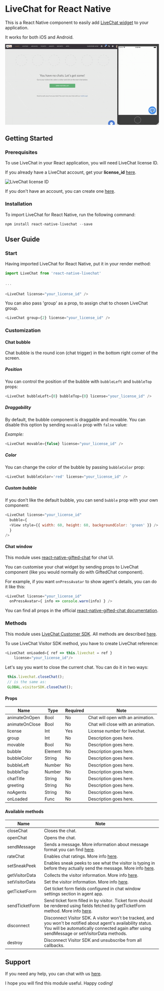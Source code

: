 # LiveChat for React Native

This is a React Native component to easily add [LiveChat widget](https://www.livechatinc.com/) to your application.

It works for both iOS and Android.

![LiveChat for React Native demo](https://raw.githubusercontent.com/venits/react-native-router-flux/master/livechatdemo.gif)

## Getting Started

### Prerequisites

To use LiveChat in your React application, you will need LiveChat license ID. 

If you already have a LiveChat account, get your **license_id** [here](https://my.livechatinc.com/settings/code).

![LiveChat license ID](https://github.com/livechat/react-livechat/blob/master/license.png)

If you don't have an account, you can create one [here](https://www.livechatinc.com/).

### Installation

To import LiveChat for React Native, run the following command:

```javascript
npm install react-native-livechat --save
```

## User Guide

### Start

Having imported LiveChat for React Native, put it in your render method:

```javascript
import LiveChat from 'react-native-livechat'

...

<LiveChat license="your_license_id" />
```

You can also pass 'group' as a prop, to assign chat to chosen LiveChat group.
```javascript
<LiveChat group={2} license="your_license_id" />
```


### Customization

#### Chat bubble

Chat bubble is the round icon (chat trigger) in the bottom right corner of the screen.

##### Position

You can control the position of the bubble with `bubbleLeft` and `bubbleTop` props:

```javascript
<LiveChat bubbleLeft={0} bubbleTop={0} license="your_license_id" />
```

##### Draggability

By default, the bubble component is draggable and movable. You can disable this option by sending `movable` prop with `false` value:

*Example:*
```javascript
<LiveChat movable={false} license="your_license_id" />
```

##### Color

You can change the color of the bubble by passing `bubbleColor` prop:

```javascript
<LiveChat bubbleColor='red' license="your_license_id" />
```
##### Custom bubble

If you don't like the default bubble, you can send `bubble` prop with your own component:

```javascript
<LiveChat license="your_license_id"
  bubble={
  <View style={{ width: 60, height: 60, backgroundColor: 'green' }} />
  }
/>
```

#### Chat window

This module uses [react-native-gifted-chat](https://github.com/FaridSafi/react-native-gifted-chat) for chat UI.

You can customise your chat widget by sending props to LiveChat component (like you would normally do with GiftedChat component).

For example, if you want `onPressAvatar` to show agent's details, you can do it like this:

```javascript
<LiveChat license="your_license_id"
  onPressAvatar={ info => console.warn(info) } />
```

You can find all props in the official [react-native-gifted-chat documentation](https://github.com/FaridSafi/react-native-gifted-chat).


### Methods

This module uses [LiveChat Customer SDK](https://docs.livechatinc.com/visitor-sdk/). All methods are described [here](https://docs.livechatinc.com/visitor-sdk/#methods).

To use LiveChat Visitor SDK method, you have to create LiveChat reference:

```javascript
<LiveChat onLoaded={ ref => this.livechat = ref } 
	license="your_license_id"/>
```

Let's say you want to close the current chat. You can do it in two ways:
```javascript
 this.livechat.closeChat();
 // is the same as:
 GLOBAL.visitorSDK.closeChat();
```
#### Props

|Name|Type|Required|Note|
|---|---|---|---|
| animateOnOpen | Bool | No | Chat will open with an animation. |
| animateOnClose | Bool | No | Chat will close with an animation. |
| license | Int | Yes | License number for livechat. |
| group | Int | No | Description goes here. |
| movable | Bool | No | Description goes here. |
| bubble | Element | No | Description goes here. |
| bubbleColor | String | No | Description goes here. |
| bubbleLeft | Number | No | Description goes here. |
| bubbleTop | Number | No | Description goes here. |
| chatTitle | String | No | Description goes here. |
| greeting | String | No | Description goes here. |
| noAgents | String | No | Description goes here. |
| onLoaded | Func | No | Description goes here. |



#### Available methods

|Name|Note|
|---|---|
| closeChat | Closes the chat. |
| openChat | Opens the chat. |
| sendMessage | Sends a message. More information about message format you can find [here](https://docs.livechatinc.com/visitor-sdk/#sendmessage). |
| rateChat | Enables chat ratings. More info [here](https://docs.livechatinc.com/visitor-sdk/#ratechat).  |
|setSneakPeek | Enables sneak peeks to see what the visitor is typing in before they actually send the message. More info [here](https://docs.livechatinc.com/visitor-sdk/#setsneakpeek). |
| getVisitorData | Collects the visitor information. More info [here](https://docs.livechatinc.com/visitor-sdk/#getvisitordata). |
|setVisitorData | Set the visitor information. More info [here](https://docs.livechatinc.com/visitor-sdk/#setvisitordata).|
|getTicketForm | Get ticket form fields configured in chat window settings section in agent app. |
| sendTicketForm | Send ticket form filled in by visitor. Ticket form should be rendered using fields fetched by getTicketForm method. More info [here](https://docs.livechatinc.com/visitor-sdk/#sendticketform).|
| disconnect | Disconnect Visitor SDK. A visitor won't be tracked, and you won't be notified about agent's availability status. You will be automatically connected again after using sendMessage or setVisitorData methods. |
| destroy | Disconnect Visitor SDK and unsubscribe from all callbacks. |


## Support
If you need any help, you can chat with us [here](https://www.chat.io/live-chat-guide/).

I hope you will find this module useful. Happy coding!
